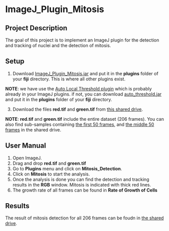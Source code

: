 # ImageJ_Plugin_Mitosis

## Project Description

The goal of this project is to implement an ImageJ plugin for the detection and tracking of nuclei and the detection of mitosis. 


## Setup

1. Download [ImageJ_Plugin_Mitosis.jar](https://github.com/sMamooler/ImageJ_Plugin_Mitosis/blob/main/ImageJ_Plugin_Mitosis.jar) and put it in the **plugins** folder of your **fiji** directory. This is where all other plugins exist.

**NOTE**: we have use the [Auto Local Threshold plugin](https://imagej.net/plugins/auto-local-threshold) which is probably already in your ImageJ plugins. if not, you can download [auto_threshold.jar](https://github.com/sMamooler/ImageJ_Plugin_Mitosis/blob/main/auto_threshold.jar) and put it in the **plugins** folder of your **fiji** directory.

3. Download the files **red.tif** and **green.tif** from [this shared drive](https://drive.switch.ch/index.php/s/VzpRO3yznYIPfi0?path=%2Foriginal_data).

**NOTE**: **red.tif** and **green.tif** include the entire dataset (206 frames). You can also find sub-samples containing [the first 50 frames](https://drive.switch.ch/index.php/s/VzpRO3yznYIPfi0?path=%2Fsample_1to49), and [the middle 50 frames](https://drive.switch.ch/index.php/s/VzpRO3yznYIPfi0?path=%2Fsample_100to149) in the shared drive.

## User Manual
1. Open ImageJ.
2. Drag and drop **red.tif** and **green.tif**
3. Go to **Plugins** menu and click on **Mitosis_Detection**. 
4. Click on **Mitosis** to start the analysis.
5. Once the analysis is done you can find the detection and tracking results in the **RGB** window. Mitosis is indicated with thick red lines.
6. The growth rate of all frames can be found in **Rate of Growth of Cells**

## Results

The result of mitosis detection for all 206 frames can be foudn in [the shared drive](https://drive.switch.ch/index.php/s/VzpRO3yznYIPfi0?path=%2Fresults).



